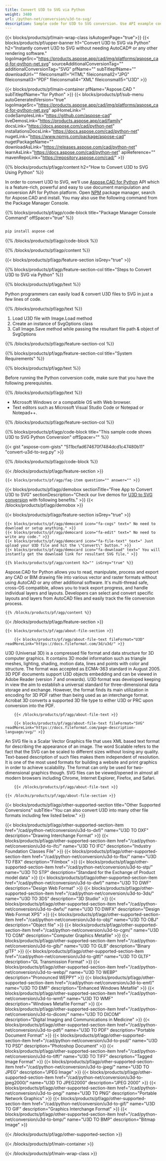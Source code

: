 ```yaml
---
title: Convert U3D to SVG via Python
weight: 3480
url: /python-net/conversion/u3d-to-svg/ 
description: Sample code for U3D to SVG conversion. Use API example code for batch U3D files to SVG conversion.
---
```


{{< blocks/products/pf/main-wrap-class isAutogenPage="true">}}
{{< blocks/products/pf/upper-banner h1="Convert U3D to SVG via Python" h2="Instantly convert U3D to SVG without needing AutoCAD® or any other rendering software." logoImageSrc="https://products.aspose.app/cad/img/platforms/aspose_cad-for-python-net.svg" sourceAdditionalConversionTag="" additionalConversionTag="SVG" pfName="" subTitlepfName="" downloadUrl="" fileiconsmall1="HTML" fileiconsmall2="JPG" fileiconsmall3="PDF" fileiconsmall4="XML" fileiconsmall5="U3D" >}}

{{< blocks/products/pf/main-container pfName="Aspose.CAD " subTitlepfName="for Python" >}}
{{< blocks/products/pf/sub-menu autoGeneratedVersion="true" logoImageSrc="https://products.aspose.app/cad/img/platforms/aspose_cad-for-python-net.svg" apiHomeLink="" codeSamplesLink="https://github.com/aspose-cad" liveDemosLink="https://products.aspose.app/cad/family" docsLink="https://docs.aspose.com/cad/python-net" installationsDocsLink="https://docs.aspose.com/cad/python-net" nugetLink="https://www.npmjs.com/package/aspose-cad" nugetPackageName="" downloadAsLink="https://releases.aspose.com/cad/python-net" learnAsLink="https://docs.aspose.com/cad/python-net" apiReference="" mavenRepoLink="https://repository.aspose.com/cad/" >}}

{{% blocks/products/pf/agp/content h2="How to Convert U3D to SVG Using Python" %}}

 In order to convert U3D to SVG, we’ll use [Aspose.CAD for Python](https://products.aspose.com/cad/python-net) API which is a feature-rich, powerful and easy to use document manipulation and conversion API for Python platform. Open [NPM](https://www.npmjs.com/package/aspose-cad) package manager, search for Aspose.CAD and install. You may also use the following command from the Package Manager Console.

{{% blocks/products/pf/agp/code-block title="Package Manager Console Command" offSpacer="true" %}}

```py

pip install aspose-cad

```

{{% /blocks/products/pf/agp/code-block %}}

{{% /blocks/products/pf/agp/content %}}

{{< blocks/products/pf/agp/feature-section isGrey="true" >}}

{{% blocks/products/pf/agp/feature-section-col title="Steps to Convert U3D to SVG via Python" %}}

{{% blocks/products/pf/agp/text %}}

Python programmers can easily load & convert U3D files to SVG in just a few lines of code.

{{% /blocks/products/pf/agp/text %}}

1.  Load U3D file with Image.Load method
1.  Create an instance of SvgOptions class
1.  Call Image.Save method while passing the resultant file path & object of SvgOptions

{{% /blocks/products/pf/agp/feature-section-col %}}

{{% blocks/products/pf/agp/feature-section-col title="System Requirements" %}}

{{% blocks/products/pf/agp/text %}}

 Before running the Python conversion code, make sure that you have the following prerequisites.

{{% /blocks/products/pf/agp/text %}}

-  Microsoft Windows or a compatible OS with Web browser.
-  Text editors such as Microsoft Visual Studio Code or Notepad or Notepad++.

{{% /blocks/products/pf/agp/feature-section-col %}}

{{% blocks/products/pf/agp/code-block title="This sample code shows U3D to SVG Python Conversion" offSpacer="" %}}

{{< gist "aspose-com-gists" "511bcfad674670f7484dcd1c47480b11" "convert-u3d-to-svg.py" >}}

{{% /blocks/products/pf/agp/code-block %}}

{{< /blocks/products/pf/agp/feature-section >}}

    {{< blocks/products/pf/agp/faq-item question="" answer="" >}}
 

<!-- aboutfile Starts -->

{{< blocks/products/pf/agp/demobox sectionTitle="Free App to Convert U3D to SVG" sectionDescription="Check our live demos for [U3D to SVG conversion](https://products.aspose.app/cad/conversion/u3d-to-svg) with following benefits." >}}
{{< /blocks/products/pf/agp/demobox >}}

{{< blocks/products/pf/agp/feature-section isGrey="true" >}}

    {{< blocks/products/pf/agp/democard icon="fa-cogs" text=" No need to download or setup anything." >}}
    {{< blocks/products/pf/agp/democard icon="fa-edit" text=" No need to write any code." >}}
    {{< blocks/products/pf/agp/democard icon="fa-file-text" text=" Just upload your U3D file and hit the \"Convert\" button." >}}
    {{< blocks/products/pf/agp/democard icon="fa-download" text=" You will instantly get the download link for resultant SVG file." >}}

    {{% blocks/products/pf/agp/content h2="" isGrey="true" %}}

Aspose.CAD for Python allows you to read, manipulate, process and export any CAD or BIM drawing file into various vector and raster formats without using AutoCAD or any other additional software. It's multi-thread safe, cross-OS compatible, allows you to track export progress, and handle individual layers and layouts. Developers can select and convert specific layouts and layers from AutoCAD files and easily track the file conversion process.

    {{% /blocks/products/pf/agp/content %}}

{{< /blocks/products/pf/agp/feature-section >}}

    {{< blocks/products/pf/agp/about-file-section >}}

        {{< blocks/products/pf/agp/about-file-text fileFormat="U3D" readMoreLink="https://docs.fileformat.com/3d/u3d/" >}}
U3D (Universal 3D) is a compressed file format and data structure for 3D computer graphics. It contains 3D model information such as triangle meshes, lighting, shading, motion data, lines and points with color and structure. The format was accepted as ECMA-363 standard in August 2005. 3D PDF documents support U3D objects embedding and can be viewed in Adobe Reader (version 7 and onwards). U3D format was developed keeping in view the aim to establish a universal standard for three-dimensional data storage and exchange. However, the format finds its main utilization in encoding for 3D PDF rather than being used as an interchange format. Acrobat 3D converts a supported 3D file type to either U3D or PRC upon conversion into the PDF.

        {{< /blocks/products/pf/agp/about-file-text >}}

        {{< blocks/products/pf/agp/about-file-text fileFormat="SVG" readMoreLink="https://docs.fileformat.com/page-description-language/svg/" >}}
An SVG file is a Scalar Vector Graphics file that uses XML based text format for describing the appearance of an image. The word Scalable refers to the fact that the SVG can be scaled to different sizes without losing any quality. Text-based description of such files makes them independent of resolution. It is one of the most used formats for building a website and print graphics in order to achieve scalability. The format can only be used for two-dimensional graphics though. SVG files can be viewed/opened in almost all modern browsers including Chrome, Internet Explorer, Firefox, and Safari.

        {{< /blocks/products/pf/agp/about-file-text >}}

    {{< /blocks/products/pf/agp/about-file-section >}}

<!-- aboutfile Ends -->

{{< blocks/products/pf/agp/other-supported-section title="Other Supported Conversions" subTitle="You can also convert U3D into many other file formats including few listed below." >}}

{{< blocks/products/pf/agp/other-supported-section-item href="/cad/python-net/conversion/u3d-to-dxf/" name="U3D TO DXF" description="Drawing Interchange Format" >}}
{{< blocks/products/pf/agp/other-supported-section-item href="/cad/python-net/conversion/u3d-to-ifc/" name="U3D TO IFC" description="Industry Foundation Classes File" >}}
{{< blocks/products/pf/agp/other-supported-section-item href="/cad/python-net/conversion/u3d-to-fbx/" name="U3D TO FBX" description="Filmbox" >}}
{{< blocks/products/pf/agp/other-supported-section-item href="/cad/python-net/conversion/u3d-to-stp/" name="U3D TO STP" description="Standard for the Exchange of Product model data" >}}
{{< blocks/products/pf/agp/other-supported-section-item href="/cad/python-net/conversion/u3d-to-dwf/" name="U3D TO DWF" description="Design Web Format" >}}
{{< blocks/products/pf/agp/other-supported-section-item href="/cad/python-net/conversion/u3d-to-3ds/" name="U3D TO 3DS" description="3D Studio" >}}
{{< blocks/products/pf/agp/other-supported-section-item href="/cad/python-net/conversion/u3d-to-dwfx/" name="U3D TO DWFX" description="Design Web Format XPS" >}}
{{< blocks/products/pf/agp/other-supported-section-item href="/cad/python-net/conversion/u3d-to-obj/" name="U3D TO OBJ" description="Object file" >}}
{{< blocks/products/pf/agp/other-supported-section-item href="/cad/python-net/conversion/u3d-to-cgm/" name="U3D TO CGM" description="Computer Graphics Metafile" >}}
{{< blocks/products/pf/agp/other-supported-section-item href="/cad/python-net/conversion/u3d-to-glb/" name="U3D TO GLB" description="Binary glTF" >}}
{{< blocks/products/pf/agp/other-supported-section-item href="/cad/python-net/conversion/u3d-to-gltf/" name="U3D TO GLTF" description="GL Transmission Format" >}}
{{< blocks/products/pf/agp/other-supported-section-item href="/cad/python-net/conversion/u3d-to-webp/" name="U3D TO WEBP" description="Pronounced WEPPY" >}}
{{< blocks/products/pf/agp/other-supported-section-item href="/cad/python-net/conversion/u3d-to-emf/" name="U3D TO EMF" description="Enhanced Windows Metafile" >}}
{{< blocks/products/pf/agp/other-supported-section-item href="/cad/python-net/conversion/u3d-to-wmf/" name="U3D TO WMF" description="Windows Metafile Format" >}}
{{< blocks/products/pf/agp/other-supported-section-item href="/cad/python-net/conversion/u3d-to-dicom/" name="U3D TO DICOM" description="Digital Imaging and Communications in Medicine" >}}
{{< blocks/products/pf/agp/other-supported-section-item href="/cad/python-net/conversion/u3d-to-pdf/" name="U3D TO PDF" description="Portable Document Format" >}}
{{< blocks/products/pf/agp/other-supported-section-item href="/cad/python-net/conversion/u3d-to-psd/" name="U3D TO PSD" description="Photoshop Document" >}}
{{< blocks/products/pf/agp/other-supported-section-item href="/cad/python-net/conversion/u3d-to-tiff/" name="U3D TO TIFF" description="Tagged Image Format" >}}
{{< blocks/products/pf/agp/other-supported-section-item href="/cad/python-net/conversion/u3d-to-jpeg/" name="U3D TO JPEG" description="JPEG Image" >}}
{{< blocks/products/pf/agp/other-supported-section-item href="/cad/python-net/conversion/u3d-to-jpeg2000/" name="U3D TO JPEG2000" description="JPEG 2000" >}}
{{< blocks/products/pf/agp/other-supported-section-item href="/cad/python-net/conversion/u3d-to-png/" name="U3D TO PNG" description="Portable Network Graphics" >}}
{{< blocks/products/pf/agp/other-supported-section-item href="/cad/python-net/conversion/u3d-to-gif/" name="U3D TO GIF" description="Graphics Interchange Format" >}}
{{< blocks/products/pf/agp/other-supported-section-item href="/cad/python-net/conversion/u3d-to-bmp/" name="U3D TO BMP" description="Bitmap Image" >}}


{{< /blocks/products/pf/agp/other-supported-section >}}

{{< /blocks/products/pf/main-container >}}
    
{{< /blocks/products/pf/main-wrap-class >}}